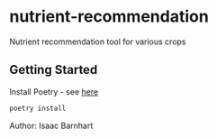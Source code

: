 # nutrient-recommendation

Nutrient recommendation tool for various crops

## Getting Started

Install Poetry - see [here](https://python-poetry.org/docs/)

```bash
poetry install
```

Author: Isaac Barnhart
